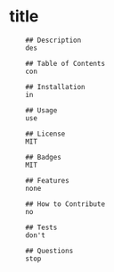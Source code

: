 # title
        
        ## Description
        des
        
        ## Table of Contents
        con
        
        ## Installation
        in    
        
        ## Usage
        use
        
        ## License
        MIT
        
        ## Badges
        MIT
        
        ## Features
        none
        
        ## How to Contribute
        no   

        ## Tests
        don't
        
        ## Questions
        stop
    